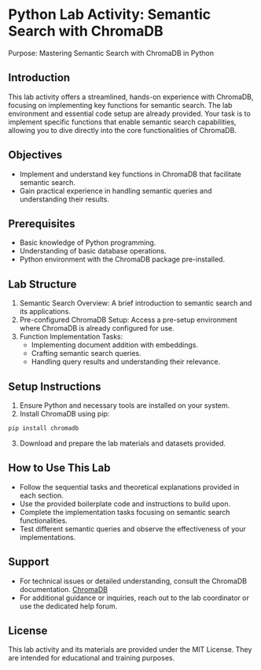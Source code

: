 # Python Lab Activity: Semantic Search with ChromaDB

Purpose: Mastering Semantic Search with ChromaDB in Python

## Introduction
This lab activity offers a streamlined, hands-on experience with ChromaDB, focusing on implementing key functions for semantic search. The lab environment and essential code setup are already provided. Your task is to implement specific functions that enable semantic search capabilities, allowing you to dive directly into the core functionalities of ChromaDB.

## Objectives
- Implement and understand key functions in ChromaDB that facilitate semantic search.
- Gain practical experience in handling semantic queries and understanding their results.

## Prerequisites
- Basic knowledge of Python programming.
- Understanding of basic database operations.
- Python environment with the ChromaDB package pre-installed.

## Lab Structure 
1. Semantic Search Overview: A brief introduction to semantic search and its applications.
2. Pre-configured ChromaDB Setup: Access a pre-setup environment where ChromaDB is already configured for use.
3. Function Implementation Tasks:
    - Implementing document addition with embeddings.
    - Crafting semantic search queries.
    - Handling query results and understanding their relevance.

## Setup Instructions
1. Ensure Python and necessary tools are installed on your system.
2. Install ChromaDB using pip:

```bash
pip install chromadb
```

3.  Download and prepare the lab materials and datasets provided.

## How to Use This Lab
- Follow the sequential tasks and theoretical explanations provided in each section.
- Use the provided boilerplate code and instructions to build upon.
- Complete the implementation tasks focusing on semantic search functionalities.
- Test different semantic queries and observe the effectiveness of your implementations.

## Support
- For technical issues or detailed understanding, consult the ChromaDB documentation. [ChromaDB](https://docs.trychroma.com/)
- For additional guidance or inquiries, reach out to the lab coordinator or use the dedicated help forum.

## License
This lab activity and its materials are provided under the MIT License. They are intended for educational and training purposes.
